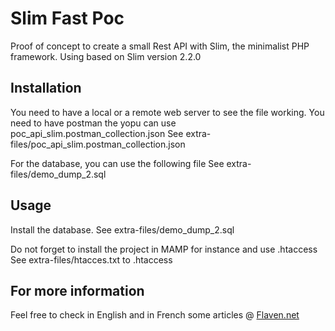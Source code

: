 
# Slim Fast Poc
Proof of concept to create a small Rest API with Slim, the minimalist PHP framework.
Using based on Slim version 2.2.0




## Installation

You need to have a local or a remote web server to see the file working.
You need to have postman the yopu can use poc_api_slim.postman_collection.json
See extra-files/poc_api_slim.postman_collection.json

For the database, you can use the following file
See extra-files/demo_dump_2.sql

## Usage

Install the database.
See extra-files/demo_dump_2.sql

Do not forget to install the project in MAMP for instance and use .htaccess
See extra-files/htacces.txt to .htaccess


## For more information

Feel free to check in English and in French some articles @
[Flaven.net](http://flaven.fr//)








